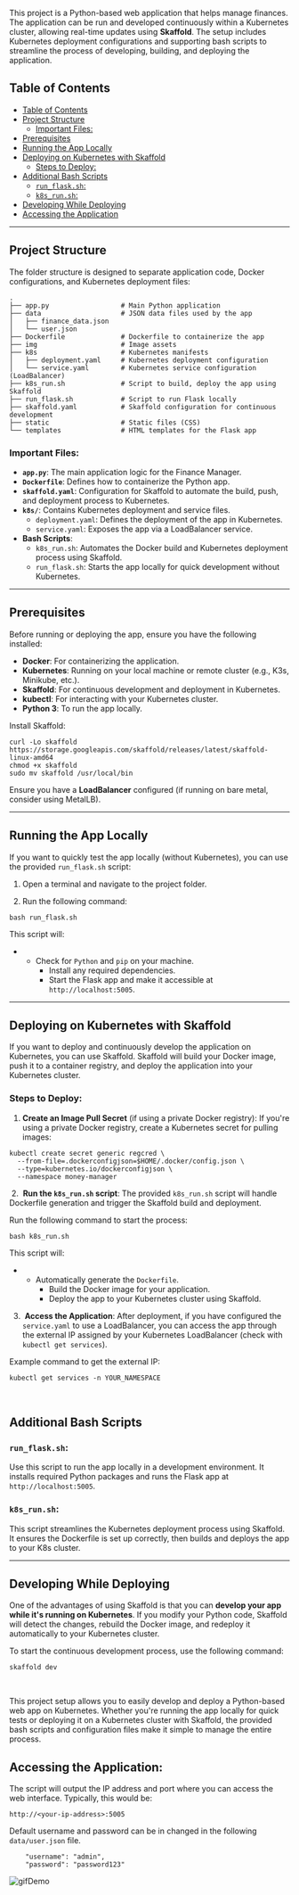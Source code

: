 This project is a Python-based web application that helps manage finances. The application can be run and developed continuously within a Kubernetes cluster, allowing real-time updates using **Skaffold**. The setup includes Kubernetes deployment configurations and supporting bash scripts to streamline the process of developing, building, and deploying the application.

## Table of Contents

- [Table of Contents](#table-of-contents)
- [Project Structure](#project-structure)
  - [Important Files:](#important-files)
- [Prerequisites](#prerequisites)
- [Running the App Locally](#running-the-app-locally)
- [Deploying on Kubernetes with Skaffold](#deploying-on-kubernetes-with-skaffold)
  - [Steps to Deploy:](#steps-to-deploy)
- [Additional Bash Scripts](#additional-bash-scripts)
  - [`run_flask.sh`:](#run_flasksh)
  - [`k8s_run.sh`:](#k8s_runsh)
- [Developing While Deploying](#developing-while-deploying)
- [Accessing the Application](#accessing-the-application)

* * *

## Project Structure

The folder structure is designed to separate application code, Docker configurations, and Kubernetes deployment files:

```
.
├── app.py                  # Main Python application
├── data                    # JSON data files used by the app
│   ├── finance_data.json
│   └── user.json
├── Dockerfile              # Dockerfile to containerize the app
├── img                     # Image assets
├── k8s                     # Kubernetes manifests
│   ├── deployment.yaml     # Kubernetes deployment configuration
│   └── service.yaml        # Kubernetes service configuration (LoadBalancer)
├── k8s_run.sh              # Script to build, deploy the app using Skaffold
├── run_flask.sh            # Script to run Flask locally
├── skaffold.yaml           # Skaffold configuration for continuous development
├── static                  # Static files (CSS)
└── templates               # HTML templates for the Flask app

```

### Important Files:

- **`app.py`**: The main application logic for the Finance Manager.
- **`Dockerfile`**: Defines how to containerize the Python app.
- **`skaffold.yaml`**: Configuration for Skaffold to automate the build, push, and deployment process to Kubernetes.
- **`k8s/`**: Contains Kubernetes deployment and service files.
    - `deployment.yaml`: Defines the deployment of the app in Kubernetes.
    - `service.yaml`: Exposes the app via a LoadBalancer service.
- **Bash Scripts**:
    - `k8s_run.sh`: Automates the Docker build and Kubernetes deployment process using Skaffold.
    - `run_flask.sh`: Starts the app locally for quick development without Kubernetes.

* * *

## Prerequisites

Before running or deploying the app, ensure you have the following installed:

- **Docker**: For containerizing the application.
- **Kubernetes**: Running on your local machine or remote cluster (e.g., K3s, Minikube, etc.).
- **Skaffold**: For continuous development and deployment in Kubernetes.
- **kubectl**: For interacting with your Kubernetes cluster.
- **Python 3**: To run the app locally.

Install Skaffold:

```
curl -Lo skaffold https://storage.googleapis.com/skaffold/releases/latest/skaffold-linux-amd64
chmod +x skaffold
sudo mv skaffold /usr/local/bin

```

Ensure you have a **LoadBalancer** configured (if running on bare metal, consider using MetalLB).

* * *

## Running the App Locally

If you want to quickly test the app locally (without Kubernetes), you can use the provided `run_flask.sh` script:

1.  Open a terminal and navigate to the project folder.
    
2.  Run the following command:
    

```
bash run_flask.sh

```

This script will:

- - Check for `Python` and `pip` on your machine.
    - Install any required dependencies.
    - Start the Flask app and make it accessible at `http://localhost:5005`.

* * *

## Deploying on Kubernetes with Skaffold

If you want to deploy and continuously develop the application on Kubernetes, you can use Skaffold. Skaffold will build your Docker image, push it to a container registry, and deploy the application into your Kubernetes cluster.

### Steps to Deploy:

1.  **Create an Image Pull Secret** (if using a private Docker registry): If you're using a private Docker registry, create a Kubernetes secret for pulling images:

```
kubectl create secret generic regcred \
  --from-file=.dockerconfigjson=$HOME/.docker/config.json \
  --type=kubernetes.io/dockerconfigjson \
  --namespace money-manager

```

&nbsp;2.  **Run the `k8s_run.sh` script**: The provided `k8s_run.sh` script will handle Dockerfile generation and trigger the Skaffold build and deployment.

Run the following command to start the process:

```
bash k8s_run.sh

```

This script will:

- - Automatically generate the `Dockerfile`.
    - Build the Docker image for your application.
    - Deploy the app to your Kubernetes cluster using Skaffold.
    

3.   **Access the Application**: After deployment, if you have configured the `service.yaml` to use a LoadBalancer, you can access the app through the external IP assigned by your Kubernetes LoadBalancer (check with `kubectl get services`).

Example command to get the external IP:

```
kubectl get services -n YOUR_NAMESPACE

```

&nbsp;

## Additional Bash Scripts

### `run_flask.sh`:

Use this script to run the app locally in a development environment. It installs required Python packages and runs the Flask app at `http://localhost:5005`.

### `k8s_run.sh`:

This script streamlines the Kubernetes deployment process using Skaffold. It ensures the Dockerfile is set up correctly, then builds and deploys the app to your K8s cluster.

* * *

## Developing While Deploying

One of the advantages of using Skaffold is that you can **develop your app while it's running on Kubernetes**. If you modify your Python code, Skaffold will detect the changes, rebuild the Docker image, and redeploy it automatically to your Kubernetes cluster.

To start the continuous development process, use the following command:

```
skaffold dev

```

&nbsp;

This project setup allows you to easily develop and deploy a Python-based web app on Kubernetes. Whether you're running the app locally for quick tests or deploying it on a Kubernetes cluster with Skaffold, the provided bash scripts and configuration files make it simple to manage the entire process.



## Accessing the Application:

The script will output the IP address and port where you can access the web interface. Typically, this would be:

```
http://<your-ip-address>:5005
```

Default username and password can be in changed in the following  `data/user.json`  file. 

```
    "username": "admin",
    "password": "password123"

```
![gifDemo](https://github.com/sohaib1khan/Finance_Manager_Web_Application/blob/main/Kubernetes/img/Finance_Manage.gif)


